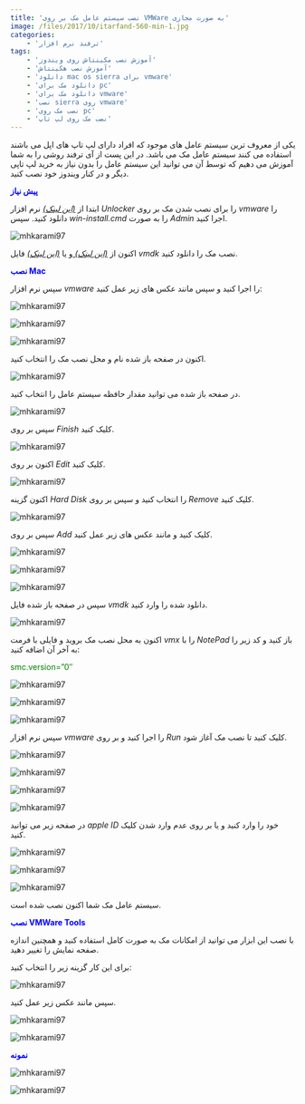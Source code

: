 ```yaml
---
title: 'نصب سیستم عامل مک بر روی VMWare به صورت مجازی'
image: /files/2017/10/itarfand-560-min-1.jpg
categories:
    - 'ترفند نرم افزار'
tags:
    - 'آموزش نصب مکینتاش روی ویندوز'
    - 'آموزش نصب هکینتاش'
    - 'دانلود mac os sierra برای vmware'
    - 'دانلود مک برای pc'
    - 'دانلود مک برای vmware'
    - 'نصب sierra روی vmware'
    - 'نصب مک روی pc'
    - 'نصب مک روی لپ تاپ'
---
```


یکی از معروف ترین سیستم عامل های موجود که افراد دارای لپ تاپ های اپل می باشند استفاده می کنند سیستم عامل مک می باشد. در این پست از آی ترفند روشی را به شما آموزش می دهیم که توسط آن می توانید این سیستم عامل را بدون نیاز به خرید لپ تاپی دیگر و در کنار ویندوز خود نصب کنید.

<span style="color: #0000ff;">**پیش نیاز**</span>

ابتدا از *[(این لینک)](https://mega.nz/#F!kZd01ZRC!j49bznphGjK3mOGXo9c7Vw)* نرم افزار *Unlocker* را برای نصب شدن مک بر روی *vmware* را دانلود کنید. سپس *win-install.cmd* را به صورت *Admin* اجرا کنید.

![mhkarami97](/files/2017/10/itarfand-534-min.jpg)  

اکنون از [*(این لینک)* ](https://drive.google.com/drive/folders/0Bxo4zVlSzKr6c0hSSDhjR2pFVzg?usp=sharing)و یا [*(این لینک)*](https://drive.google.com/drive/folders/0Bxo4zVlSzKr6dXBreFZKcFRHR0U?usp=sharing) فایل *vmdk* نصب مک را دانلود کنید.

<span style="color: #0000ff;">**نصب Mac**</span>

سپس نرم افزار *vmware* را اجرا کنید و سپس مانند عکس های زیر عمل کنید:

![mhkarami97](/files/2017/10/itarfand-535-min.jpg)  

![mhkarami97](/files/2017/10/itarfand-536-min.jpg)  

![mhkarami97](/files/2017/10/itarfand-537-min.jpg)  

اکنون در صفحه باز شده نام و محل نصب مک را انتخاب کنید.

![mhkarami97](/files/2017/10/itarfand-538-min.jpg)  

در صفحه باز شده می توانید مقدار حافظه سیستم عامل را انتخاب کنید.

![mhkarami97](/files/2017/10/itarfand-539-min.jpg)  

سپس بر روی *Finish* کلیک کنید.

![mhkarami97](/files/2017/10/itarfand-540-min.jpg)  

اکنون بر روی *Edit* کلیک کنید.

![mhkarami97](/files/2017/10/itarfand-541-min.jpg)  

اکنون گزینه *Hard Disk* را انتخاب کنید و سپس بر روی *Remove* کلیک کنید.

![mhkarami97](/files/2017/10/itarfand-542-min.jpg)  

سپس بر روی *Add* کلیک کنید و مانند عکس های زیر عمل کنید.

![mhkarami97](/files/2017/10/itarfand-543-min.jpg)  

![mhkarami97](/files/2017/10/itarfand-544-min.jpg)  

![mhkarami97](/files/2017/10/itarfand-545-min.jpg)  

سپس در صفحه باز شده فایل *vmdk* دانلود شده را وارد کنید.

![mhkarami97](/files/2017/10/itarfand-546-min.jpg)  

اکنون به محل نصب مک بروید و فایلی با فرمت *vmx* را با *NotePad* باز کنید و کد زیر را به آخر آن اضافه کنید:

<span style="color: #008000;">smc.version=”0″</span>

![mhkarami97](/files/2017/10/itarfand-547-min.jpg)  

![mhkarami97](/files/2017/10/itarfand-547-min.jpg)  

![mhkarami97](/files/2017/10/itarfand-547-min-1.jpg)  

سپس نرم افزار *vmware* را اجرا کنید و بر روی *Run* کلیک کنید تا نصب مک آغاز شود.

![mhkarami97](/files/2017/10/itarfand-548-min.jpg)  

![mhkarami97](/files/2017/10/itarfand-549-min.jpg)  

![mhkarami97](/files/2017/10/itarfand-550-min.jpg)  

![mhkarami97](/files/2017/10/itarfand-551-min.jpg)  

در صفحه زیر می توانید *apple ID* خود را وارد کنید و یا بر روی عدم وارد شدن کلیک کنید.

![mhkarami97](/files/2017/10/itarfand-552-min.jpg)  

![mhkarami97](/files/2017/10/itarfand-553-min-1.jpg)  

![mhkarami97](/files/2017/10/itarfand-554-min.jpg)  

سیستم عامل مک شما اکنون نصب شده است.

<span style="color: #0000ff;">**نصب VMWare Tools**</span>

با نصب این ابزار می توانید از امکانات مک به صورت کامل استفاده کنید و همچنین اندازه صفحه نمایش را تغییر دهید.

برای این کار گزینه زیر را انتخاب کنید:

![mhkarami97](/files/2017/10/itarfand-555-min.jpg)  

سپس مانند عکس زیر عمل کنید.

![mhkarami97](/files/2017/10/itarfand-556-min.jpg)  

![mhkarami97](/files/2017/10/itarfand-557-min.jpg)  

<span style="color: #0000ff;">**نمونه**</span>

![mhkarami97](/files/2017/10/itarfand-559-min.jpg)  

![mhkarami97](/files/2017/10/itarfand-547-min.jpg)  